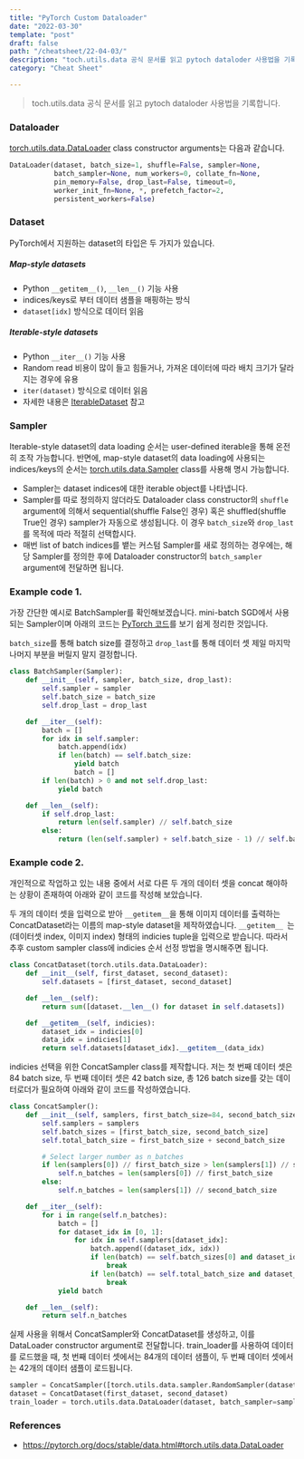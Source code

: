 ```yaml
---
title: "PyTorch Custom Dataloader"
date: "2022-03-30"
template: "post"
draft: false
path: "/cheatsheet/22-04-03/"
description: "toch.utils.data 공식 문서를 읽고 pytoch dataloder 사용법을 기록합니다. torch.utils.data.DataLoader class constructor arguments는 다음과 같습니다. PyTorch에서 지원하는 dataset의 타입은 두 가지가 있습니다. Map-style datasets과 Iterable-style datasets 입니다."
category: "Cheat Sheet"

---
```


> toch.utils.data 공식 문서를 읽고 pytoch dataloder 사용법을 기록합니다.

### Dataloader

[torch.utils.data.DataLoader](https://pytorch.org/docs/stable/data.html#torch.utils.data.DataLoader) class constructor arguments는 다음과 같습니다.

```python
DataLoader(dataset, batch_size=1, shuffle=False, sampler=None,
           batch_sampler=None, num_workers=0, collate_fn=None,
           pin_memory=False, drop_last=False, timeout=0,
           worker_init_fn=None, *, prefetch_factor=2,
           persistent_workers=False)
```

### Dataset

PyTorch에서 지원하는 dataset의 타입은 두 가지가 있습니다.

##### Map-style datasets

- Python `__getitem__()`, `__len__()` 기능 사용
- indices/keys로 부터 데이터 샘플을 매핑하는 방식
- `dataset[idx]` 방식으로 데이터 읽음

##### Iterable-style datasets

- Python `__iter__()` 기능 사용
- Random read 비용이 많이 들고 힘들거나, 가져온 데이터에 따라 배치 크기가 달라지는 경우에 유용
- `iter(dataset)` 방식으로 데이터 읽음
- 자세한 내용은 [IterableDataset](https://pytorch.org/docs/stable/data.html#torch.utils.data.IterableDataset) 참고

### Sampler

Iterable-style dataset의 data loading 순서는 user-defined iterable을 통해 온전히 조작 가능합니다. 반면에, map-style dataset의 data loading에 사용되는 indices/keys의 순서는 [torch.utils.data.Sampler](https://pytorch.org/docs/stable/data.html#torch.utils.data.Sampler) class를 사용해 명시 가능합니다.

- Sampler는 dataset indices에 대한 iterable object를 나타냅니다. 
- Sampler를 따로 정의하지 않더라도 Dataloader class constructor의 `shuffle` argument에 의해서 sequential(shuffle False인 경우) 혹은 shuffled(shuffle True인 경우) sampler가 자동으로 생성됩니다. 이 경우 `batch_size`와 `drop_last`를 목적에 따라 적절히 선택합시다.
- 매번 list of batch indices를 뱉는 커스텀 Sampler를 새로 정의하는 경우에는, 해당 Sampler를 정의한 후에 Dataloader constructor의 `batch_sampler` argument에 전달하면 됩니다.

### Example code 1.

가장 간단한 예시로 BatchSampler를 확인해보겠습니다. mini-batch SGD에서 사용되는 Sampler이며 아래의 코드는 [PyTorch 코드](https://pytorch.org/docs/stable/_modules/torch/utils/data/sampler.html#BatchSampler)를 보기 쉽게 정리한 것입니다.

`batch_size`를 통해 batch size를 결정하고 `drop_last`를 통해 데이터 셋 제일 마지막 나머지 부분을 버릴지 말지 결정합니다. 

```python
class BatchSampler(Sampler):
    def __init__(self, sampler, batch_size, drop_last):
        self.sampler = sampler
        self.batch_size = batch_size
        self.drop_last = drop_last

    def __iter__(self):
        batch = []
        for idx in self.sampler:
            batch.append(idx)
            if len(batch) == self.batch_size:
                yield batch
                batch = []
        if len(batch) > 0 and not self.drop_last:
            yield batch

    def __len__(self):
        if self.drop_last:
            return len(self.sampler) // self.batch_size
        else:
            return (len(self.sampler) + self.batch_size - 1) // self.batch_size
```

### Example code 2.

개인적으로 작업하고 있는 내용 중에서 서로 다른 두 개의 데이터 셋을 concat 해야하는 상황이 존재하여 아래와 같이 코드를 작성해 보았습니다.

두 개의 데이터 셋을 입력으로 받아 `__getitem__`을 통해 이미지 데이터를 출력하는 ConcatDataset라는 이름의 map-style dataset을 제작하였습니다. `__getitem__ `는 (데이터셋 index, 이미지 index) 형태의 indicies tuple을 입력으로 받습니다. 따라서 추후 custom sampler class에 indicies 순서 선정 방법을 명시해주면 됩니다.

```python
class ConcatDataset(torch.utils.data.DataLoader):
    def __init__(self, first_dataset, second_dataset):
        self.datasets = [first_dataset, second_dataset]

    def __len__(self):
        return sum([dataset.__len__() for dataset in self.datasets])

    def __getitem__(self, indicies):
        dataset_idx = indicies[0]
        data_idx = indicies[1]
        return self.datasets[dataset_idx].__getitem__(data_idx)
```

indicies 선택을 위한 ConcatSampler class를 제작합니다. 저는 첫 번째 데이터 셋은 84 batch size, 두 번째 데이터 셋은 42 batch size, 총 126 batch size를 갖는 데이터로더가 필요하여 아래와 같이 코드를 작성하였습니다.

```python
class ConcatSampler():
    def __init__(self, samplers, first_batch_size=84, second_batch_size=42):
        self.samplers = samplers
        self.batch_sizes = [first_batch_size, second_batch_size]
        self.total_batch_size = first_batch_size + second_batch_size

        # Select larger number as n_batches
        if len(samplers[0]) // first_batch_size > len(samplers[1]) // second_batch_size:
            self.n_batches = len(samplers[0]) // first_batch_size
        else:
            self.n_batches = len(samplers[1]) // second_batch_size

    def __iter__(self):
        for i in range(self.n_batches):
            batch = []
            for dataset_idx in [0, 1]:
                for idx in self.samplers[dataset_idx]:
                    batch.append((dataset_idx, idx))
                    if len(batch) == self.batch_sizes[0] and dataset_idx == 0:
                        break
                    if len(batch) == self.total_batch_size and dataset_idx == 1:
                        break
            yield batch

    def __len__(self):
        return self.n_batches
```

실제 사용을 위해서 ConcatSampler와 ConcatDataset를 생성하고, 이를 DataLoader constructor argument로 전달합니다. train_loader를 사용하여 데이터를 로드했을 때, 첫 번째 데이터 셋에서는 84개의 데이터 샘플이, 두 번째 데이터 셋에서는 42개의 데이터 샘플이 로드됩니다.

```python
sampler = ConcatSampler([torch.utils.data.sampler.RandomSampler(dataset) for dataset in [first_dataset, second_dataset]])
dataset = ConcatDataset(first_dataset, second_dataset)
train_loader = torch.utils.data.DataLoader(dataset, batch_sampler=sampler, num_workers=8, pin_memory=True)
```

### References

- https://pytorch.org/docs/stable/data.html#torch.utils.data.DataLoader
